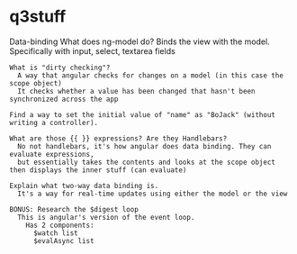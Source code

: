 # q3stuff

  Data-binding
    What does ng-model do?
      Binds the view with the model. Specifically with input, select, textarea fields
    
    What is "dirty checking"?
      A way that angular checks for changes on a model (in this case the scope object)
      It checks whether a value has been changed that hasn't been synchronized across the app
      
    Find a way to set the initial value of "name" as "BoJack" (without writing a controller).
      
    What are those {{ }} expressions? Are they Handlebars?
      No not handlebars, it's how angular does data binding. They can evaluate expressions, 
      but essentially takes the contents and looks at the scope object then displays the inner stuff (can evaluate)
      
    Explain what two-way data binding is.
      It's a way for real-time updates using either the model or the view
      
    BONUS: Research the $digest loop
      This is angular's version of the event loop.
        Has 2 components: 
          $watch list
          $evalAsync list
          

